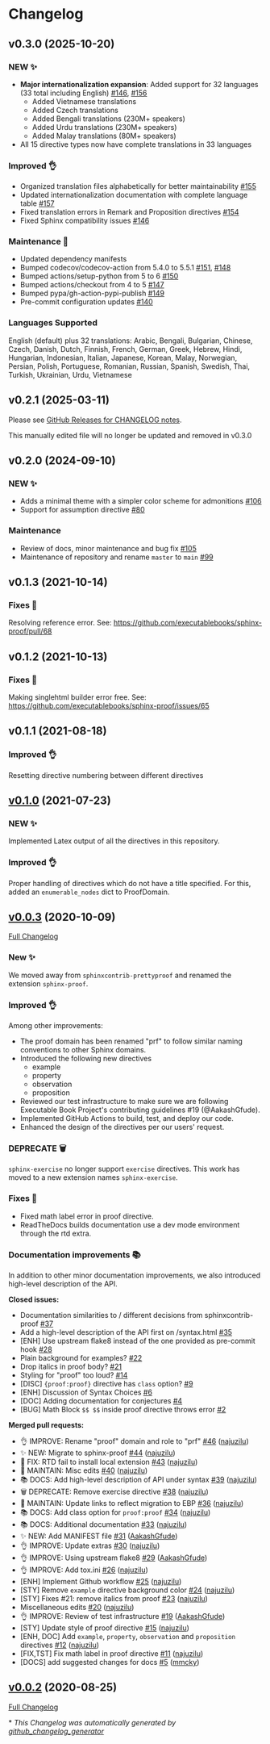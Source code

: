 # Changelog

## v0.3.0 (2025-10-20)

### NEW ✨

- **Major internationalization expansion**: Added support for 32 languages (33 total including English) [\#146](https://github.com/executablebooks/sphinx-proof/pull/146), [\#156](https://github.com/executablebooks/sphinx-proof/pull/156)
  - Added Vietnamese translations
  - Added Czech translations
  - Added Bengali translations (230M+ speakers)
  - Added Urdu translations (230M+ speakers)
  - Added Malay translations (80M+ speakers)
- All 15 directive types now have complete translations in 33 languages

### Improved 👌

- Organized translation files alphabetically for better maintainability [\#155](https://github.com/executablebooks/sphinx-proof/pull/155)
- Updated internationalization documentation with complete language table [\#157](https://github.com/executablebooks/sphinx-proof/pull/157)
- Fixed translation errors in Remark and Proposition directives [\#154](https://github.com/executablebooks/sphinx-proof/pull/154)
- Fixed Sphinx compatibility issues [\#146](https://github.com/executablebooks/sphinx-proof/pull/146)

### Maintenance 🔧

- Updated dependency manifests
- Bumped codecov/codecov-action from 5.4.0 to 5.5.1 [\#151](https://github.com/executablebooks/sphinx-proof/pull/151), [\#148](https://github.com/executablebooks/sphinx-proof/pull/148)
- Bumped actions/setup-python from 5 to 6 [\#150](https://github.com/executablebooks/sphinx-proof/pull/150)
- Bumped actions/checkout from 4 to 5 [\#147](https://github.com/executablebooks/sphinx-proof/pull/147)
- Bumped pypa/gh-action-pypi-publish [\#149](https://github.com/executablebooks/sphinx-proof/pull/149)
- Pre-commit configuration updates [\#140](https://github.com/executablebooks/sphinx-proof/pull/140)

### Languages Supported

English (default) plus 32 translations: Arabic, Bengali, Bulgarian, Chinese, Czech, Danish, Dutch, Finnish, French, German, Greek, Hebrew, Hindi, Hungarian, Indonesian, Italian, Japanese, Korean, Malay, Norwegian, Persian, Polish, Portuguese, Romanian, Russian, Spanish, Swedish, Thai, Turkish, Ukrainian, Urdu, Vietnamese

## v0.2.1 (2025-03-11)

Please see [GitHub Releases for CHANGELOG notes](https://github.com/executablebooks/sphinx-proof/releases).

This manually edited file will no longer be updated and removed in v0.3.0

## v0.2.0 (2024-09-10)

### NEW ✨

- Adds a minimal theme with a simpler color scheme for admonitions [\#106](https://github.com/executablebooks/sphinx-proof/pull/106)
- Support for assumption directive [\#80](https://github.com/executablebooks/sphinx-proof/pull/80)

### Maintenance

- Review of docs, minor maintenance and bug fix [\#105](https://github.com/executablebooks/sphinx-proof/pull/105)
- Maintenance of repository and rename `master` to `main` [\#99](https://github.com/executablebooks/sphinx-proof/pull/99)


## v0.1.3 (2021-10-14)

### Fixes 🐛

Resolving reference error. See: https://github.com/executablebooks/sphinx-proof/pull/68

## v0.1.2 (2021-10-13)

### Fixes 🐛

Making singlehtml builder error free. See: https://github.com/executablebooks/sphinx-proof/issues/65

## v0.1.1 (2021-08-18)

### Improved 👌

Resetting directive numbering between different directives

## [v0.1.0](https://github.com/executablebooks/sphinx-proof/tree/release-0.1) (2021-07-23)

### NEW ✨

Implemented Latex output of all the directives in this repository.

### Improved 👌

Proper handling of directives which do not have a title specified. For this, added an `enumerable_nodes` dict to ProofDomain.

## [v0.0.3](https://github.com/executablebooks/sphinx-proof/tree/v0.0.3) (2020-10-09)

[Full Changelog](https://github.com/executablebooks/sphinx-proof/compare/v0.0.2...v0.0.3)

### New ✨

We moved away from `sphinxcontrib-prettyproof` and renamed the extension `sphinx-proof`.

### Improved 👌

Among other improvements:

- The proof domain has been renamed "prf" to follow similar naming conventions to other Sphinx domains.
- Introduced the following new directives
	+ example
	+ property
	+ observation
	+ proposition
- Reviewed our test infrastructure to make sure we are following Executable Book Project's contributing guidelines #19 (@AakashGfude).
- Implemented GitHub Actions to build, test, and deploy our code.
- Enhanced the design of the directives per our users' request.


### DEPRECATE 🗑️

`sphinx-exercise` no longer support `exercise` directives. This work has moved to a new extension names `sphinx-exercise`.

### Fixes 🐛

- Fixed math label error in proof directive.
- ReadTheDocs builds documentation use a dev mode environment through the rtd extra.

### Documentation improvements 📚

In addition to other minor documentation improvements, we also introduced high-level description of the API.

**Closed issues:**

- Documentation similarities to / different decisions from sphinxcontrib-proof [\#37](https://github.com/executablebooks/sphinx-proof/issues/37)
- Add a high-level description of the API first on /syntax.html [\#35](https://github.com/executablebooks/sphinx-proof/issues/35)
- \[ENH\] Use upstream flake8 instead of the one provided as pre-commit hook [\#28](https://github.com/executablebooks/sphinx-proof/issues/28)
- Plain background for examples? [\#22](https://github.com/executablebooks/sphinx-proof/issues/22)
- Drop italics in proof body? [\#21](https://github.com/executablebooks/sphinx-proof/issues/21)
- Styling for "proof" too loud? [\#14](https://github.com/executablebooks/sphinx-proof/issues/14)
- \[DISC\] `{proof:proof}` directive has `class` option? [\#9](https://github.com/executablebooks/sphinx-proof/issues/9)
- \[ENH\] Discussion of Syntax Choices [\#6](https://github.com/executablebooks/sphinx-proof/issues/6)
- \[DOC\] Adding documentation for conjectures [\#4](https://github.com/executablebooks/sphinx-proof/issues/4)
- \[BUG\] Math Block `$$ $$` inside proof directive throws error [\#2](https://github.com/executablebooks/sphinx-proof/issues/2)

**Merged pull requests:**

- 👌 IMPROVE: Rename "proof" domain and role to "prf" [\#46](https://github.com/executablebooks/sphinx-proof/pull/46) ([najuzilu](https://github.com/najuzilu))
- ✨ NEW: Migrate to sphinx-proof [\#44](https://github.com/executablebooks/sphinx-proof/pull/44) ([najuzilu](https://github.com/najuzilu))
- 🐛 FIX: RTD fail to install local extension [\#43](https://github.com/executablebooks/sphinx-proof/pull/43) ([najuzilu](https://github.com/najuzilu))
- 🔧 MAINTAIN: Misc edits [\#40](https://github.com/executablebooks/sphinx-proof/pull/40) ([najuzilu](https://github.com/najuzilu))
- 📚 DOCS: Add high-level description of API under syntax [\#39](https://github.com/executablebooks/sphinx-proof/pull/39) ([najuzilu](https://github.com/najuzilu))
- 🗑️ DEPRECATE: Remove exercise directive [\#38](https://github.com/executablebooks/sphinx-proof/pull/38) ([najuzilu](https://github.com/najuzilu))
- 🔧 MAINTAIN: Update links to reflect migration to EBP [\#36](https://github.com/executablebooks/sphinx-proof/pull/36) ([najuzilu](https://github.com/najuzilu))
- 📚 DOCS: Add class option for `proof:proof` [\#34](https://github.com/executablebooks/sphinx-proof/pull/34) ([najuzilu](https://github.com/najuzilu))
- 📚 DOCS: Additional documentation [\#33](https://github.com/executablebooks/sphinx-proof/pull/33) ([najuzilu](https://github.com/najuzilu))
- ✨️ NEW: Add MANIFEST file [\#31](https://github.com/executablebooks/sphinx-proof/pull/31) ([AakashGfude](https://github.com/AakashGfude))
- 👌️ IMPROVE: Update extras [\#30](https://github.com/executablebooks/sphinx-proof/pull/30) ([najuzilu](https://github.com/najuzilu))
- 👌️ IMPROVE: Using upstream flake8 [\#29](https://github.com/executablebooks/sphinx-proof/pull/29) ([AakashGfude](https://github.com/AakashGfude))
- 👌️ IMPROVE: Add tox.ini [\#26](https://github.com/executablebooks/sphinx-proof/pull/26) ([najuzilu](https://github.com/najuzilu))
- \[ENH\] Implement Github workflow [\#25](https://github.com/executablebooks/sphinx-proof/pull/25) ([najuzilu](https://github.com/najuzilu))
- \[STY\] Remove `example` directive background color [\#24](https://github.com/executablebooks/sphinx-proof/pull/24) ([najuzilu](https://github.com/najuzilu))
- \[STY\] Fixes \#21: remove italics from proof [\#23](https://github.com/executablebooks/sphinx-proof/pull/23) ([najuzilu](https://github.com/najuzilu))
- Miscellaneous edits [\#20](https://github.com/executablebooks/sphinx-proof/pull/20) ([najuzilu](https://github.com/najuzilu))
- 👌️ IMPROVE:  Review of test infrastructure [\#19](https://github.com/executablebooks/sphinx-proof/pull/19) ([AakashGfude](https://github.com/AakashGfude))
- \[STY\] Update style of proof directive [\#15](https://github.com/executablebooks/sphinx-proof/pull/15) ([najuzilu](https://github.com/najuzilu))
- \[ENH, DOC\] Add `example`, `property`, `observation` and `proposition` directives [\#12](https://github.com/executablebooks/sphinx-proof/pull/12) ([najuzilu](https://github.com/najuzilu))
- \[FIX,TST\] Fix math label in proof directive [\#11](https://github.com/executablebooks/sphinx-proof/pull/11) ([najuzilu](https://github.com/najuzilu))
- \[DOCS\] add suggested changes for docs [\#5](https://github.com/executablebooks/sphinx-proof/pull/5) ([mmcky](https://github.com/mmcky))

## [v0.0.2](https://github.com/executablebooks/sphinx-proof/tree/v0.0.2) (2020-08-25)

[Full Changelog](https://github.com/executablebooks/sphinx-proof/compare/7977433b6888f1bdbfcda0b41c8cc226d539758e...v0.0.2)



\* *This Changelog was automatically generated by [github_changelog_generator](https://github.com/github-changelog-generator/github-changelog-generator)*
